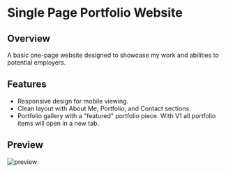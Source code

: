 # Single Page Portfolio Website

## Overview

A basic one-page website designed to showcase my work and abilities to potential employers.

## Features

- Responsive design for mobile viewing.
- Clean layout with About Me, Portfolio, and Contact sections.
- Portfolio gallery with a "featured" portfolio piece. With V1 all portfolio items will open in a new tab.

## Preview

![preview](https://github.com/Meshtatsuo/BC_CH02_PortfolioSite/blob/development/SitePreview.gif?raw=true)
